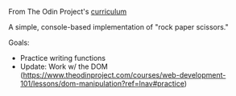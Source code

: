 From The Odin Project's [curriculum](https://www.theodinproject.com/courses/web-development-101/lessons/rock-paper-scissors)

A simple, console-based implementation of "rock paper scissors." 

Goals: 
- Practice writing functions
- Update: Work w/ the DOM (https://www.theodinproject.com/courses/web-development-101/lessons/dom-manipulation?ref=lnav#practice)